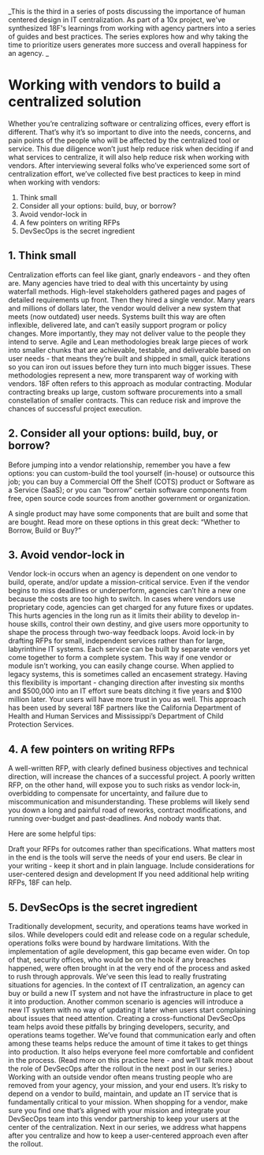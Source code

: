 
_This is the third in a series of posts discussing the importance of human centered design in IT centralization. As part of a 10x project, we've synthesized 18F's learnings from working with agency partners into a series of guides and best practices. The series explores how and why taking the time to prioritize users generates more success and overall happiness for an agency. _


# Working with vendors to build a centralized solution
Whether you’re centralizing software or centralizing offices, every effort is different. That’s why it’s so important to dive into the needs, concerns, and pain points of the people who will be affected by the centralized tool or service. This due diligence won’t just help reduce risk when deciding if and what services to centralize, it will also help reduce risk when working with vendors. 
After interviewing several folks who’ve experienced some sort of centralization effort, we’ve collected five best practices to keep in mind when working with vendors:  
1. Think small
2. Consider all your options: build, buy, or borrow?
3. Avoid vendor-lock in 
4. A few pointers on writing RFPs
5. DevSecOps is the secret ingredient 


## 1. Think small
Centralization efforts can feel like giant, gnarly endeavors - and they often are. Many agencies have tried to deal with this uncertainty by using waterfall methods. High-level stakeholders gathered pages and pages of detailed requirements up front. Then they hired a single vendor. Many years and millions of dollars later, the vendor would deliver a new system that meets (now outdated) user needs. 
Systems built this way are often inflexible, delivered late, and can’t easily support program or policy changes. More importantly, they may not deliver value to the people they intend to serve. 
Agile and Lean methodologies break large pieces of work into smaller chunks that are achievable, testable, and deliverable based on user needs - that means they’re built and shipped in small, quick iterations so you can iron out issues before they turn into much bigger issues. These methodologies represent a new, more transparent way of working with vendors. 
18F often refers to this approach as modular contracting. Modular contracting breaks up large, custom software procurements into a small constellation of smaller contracts. This can reduce risk and improve the chances of successful project execution.


## 2. Consider all your options: build, buy, or borrow?
Before jumping into a vendor relationship, remember you have a few options: you can custom-build the tool yourself (in-house) or outsource this job; you can buy a Commercial Off the Shelf (COTS) product or Software as a Service (SaaS); or you can “borrow” certain software components from free, open source code sources from another government or organization. 

A single product may have some components that are built and some that are bought. Read more on these options in this great deck: “Whether to Borrow, Build or Buy?”


## 3. Avoid vendor-lock in 
Vendor lock-in occurs when an agency is dependent on one vendor to build, operate, and/or update a mission-critical service. Even if the vendor begins to miss deadlines or underperform, agencies can’t hire a new one because the costs are too high to switch. In cases where vendors use proprietary code, agencies can get charged for any future fixes or updates. This hurts agencies in the long run as it limits their ability to develop in-house skills, control their own destiny, and give users more opportunity to shape the process through two-way feedback loops. 
Avoid lock-in by drafting RFPs for small, independent services rather than for large, labyrinthine IT systems. Each service can be built by separate vendors yet come together to form a complete system. This way if one vendor or module isn’t working, you can easily change course. 
When applied to legacy systems, this is sometimes called an encasement strategy. Having this flexibility is important - changing direction after investing six months and $500,000 into an IT effort sure beats ditching it five years and $100 million later. Your users will have more trust in you as well.
This approach has been used by several 18F partners like the California Department of Health and Human Services and Mississippi’s Department of Child Protection Services. 

## 4. A few pointers on writing RFPs 
A well-written RFP, with clearly defined business objectives and technical direction, will increase the chances of a successful project. A poorly written RFP, on the other hand, will expose you to such risks as vendor lock-in, overbidding to compensate for uncertainty, and failure due to miscommunication and misunderstanding. These problems will likely send you down a long and painful road of reworks, contract modifications, and running over-budget and past-deadlines. And nobody wants that. 

Here are some helpful tips:

Draft your RFPs for outcomes rather than specifications. What matters most in the end is the tools will serve the needs of your end users. 
Be clear in your writing - keep it short and in plain language. 
Include considerations for user-centered design and development
If you need additional help writing RFPs, 18F can help.

## 5. DevSecOps is the secret ingredient
Traditionally development, security, and operations teams have worked in silos. While developers could edit and release code on a regular schedule, operations folks were bound by hardware limitations. With the implementation of agile development, this gap became even wider. On top of that, security offices, who would be on the hook if any breaches happened, were often brought in at the very end of the process and asked to rush through approvals. We’ve seen this lead to really frustrating situations for agencies. 
In the context of IT centralization, an agency can buy or build a new IT system and not have the infrastructure in place to get it into production. Another common scenario is agencies will introduce a new IT system with no way of updating it later when users start complaining about issues that need attention. 
Creating a cross-functional DevSecOps team helps avoid these pitfalls by bringing developers, security, and operations teams together. We’ve found that communication early and often among these teams helps reduce the amount of time it takes to get things into production. It also helps everyone feel more comfortable and confident in the process. (Read more on this practice here - and we’ll talk more about the role of DevSecOps after the rollout in the next post in our series.) 
Working with an outside vendor often means trusting people who are removed from your agency, your mission, and your end users. It’s risky to depend on a vendor to build, maintain, and update an IT service that is fundamentally critical to your mission. When shopping for a vendor, make sure you find one that’s aligned with your mission and integrate your DevSecOps team into this vendor partnership to keep your users at the center of the centralization. 
Next in our series, we address what happens after you centralize and how to keep a user-centered approach even after the rollout. 
